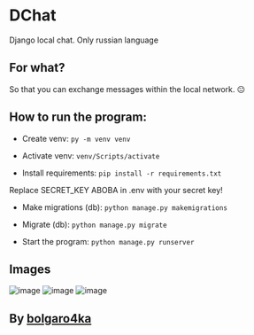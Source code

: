 # DChat
Django local chat. Only russian language

## For what?
So that you can exchange messages within the local network. 😐

## How to run the program:

 - Create venv:
```py -m venv venv```

 - Activate venv:
```venv/Scripts/activate```

 - Install requirements:
```pip install -r requirements.txt```

Replace SECRET_KEY ABOBA in .env with your secret key!

 - Make migrations (db):
```python manage.py makemigrations```

 - Migrate (db):
```python manage.py migrate```

 - Start the program:
```python manage.py runserver```

## Images
![image](https://github.com/bolgaro4ka/DChat/assets/123888141/b03b6713-cd73-446b-bdbe-55b8b58645bb)
![image](https://github.com/bolgaro4ka/DChat/assets/123888141/85e43082-78c7-447d-aa96-a88d70ed7a6e)
![image](https://github.com/bolgaro4ka/DChat/assets/123888141/8b552769-bc81-4126-aa50-26687efdc48d)

## By [bolgaro4ka](https://github.com/bolgaro4ka)
